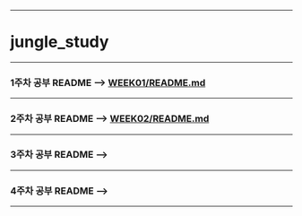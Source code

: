 ------------------------------------------------------------
# jungle_study
------------------------------------------------------------
### 1주차 공부 README --> [WEEK01/README.md](WEEK01/README.md)
------------------------------------------------------------
### 2주차 공부 README --> [WEEK02/README.md](WEEK02/README.md)
------------------------------------------------------------
### 3주차 공부 README --> []()
------------------------------------------------------------
### 4주차 공부 README --> []()
------------------------------------------------------------